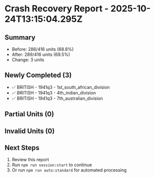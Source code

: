 # Crash Recovery Report - 2025-10-24T13:15:04.295Z

## Summary

- Before: 286/416 units (68.8%)
- After: 289/416 units (69.5%)
- Change: 3 units

## Newly Completed (3)

- ✅ BRITISH - 1941q3 - 1st_south_african_division
- ✅ BRITISH - 1941q3 - 4th_indian_division
- ✅ BRITISH - 1941q3 - 7th_australian_division

## Partial Units (0)



## Invalid Units (0)



## Next Steps

1. Review this report
2. Run `npm run session:start` to continue
3. Or run `npm run auto:standard` for automated processing
